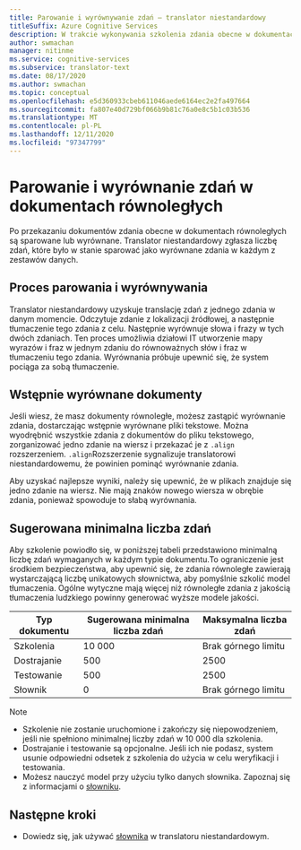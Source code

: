 ```yaml
---
title: Parowanie i wyrównywanie zdań — translator niestandardowy
titleSuffix: Azure Cognitive Services
description: W trakcie wykonywania szkolenia zdania obecne w dokumentach równoległych są sparowane lub wyrównane. Translator niestandardowy uzyskuje tłumaczenie jednego zdania jednocześnie, odczytując zdanie, tłumaczenie tego zdania. Następnie wyrównuje słowa i frazy w tych dwóch zdaniach.
author: swmachan
manager: nitinme
ms.service: cognitive-services
ms.subservice: translator-text
ms.date: 08/17/2020
ms.author: swmachan
ms.topic: conceptual
ms.openlocfilehash: e5d360933cbeb611046aede6164ec2e2fa497664
ms.sourcegitcommit: fa807e40d729bf066b9b81c76a0e8c5b1c03b536
ms.translationtype: MT
ms.contentlocale: pl-PL
ms.lasthandoff: 12/11/2020
ms.locfileid: "97347799"
---
```

# <a name="sentence-pairing-and-alignment-in-parallel-documents"></a>Parowanie i wyrównanie zdań w dokumentach równoległych

Po przekazaniu dokumentów zdania obecne w dokumentach równoległych są sparowane lub wyrównane. Translator niestandardowy zgłasza liczbę zdań, które było w stanie sparować jako wyrównane zdania w każdym z zestawów danych.

## <a name="pairing-and-alignment-process"></a>Proces parowania i wyrównywania

Translator niestandardowy uzyskuje translację zdań z jednego zdania w danym momencie. Odczytuje zdanie z lokalizacji źródłowej, a następnie tłumaczenie tego zdania z celu. Następnie wyrównuje słowa i frazy w tych dwóch zdaniach. Ten proces umożliwia działowi IT utworzenie mapy wyrazów i fraz w jednym zdaniu do równoważnych słów i fraz w tłumaczeniu tego zdania. Wyrównania próbuje upewnić się, że system pociąga za sobą tłumaczenie.

## <a name="pre-aligned-documents"></a>Wstępnie wyrównane dokumenty

Jeśli wiesz, że masz dokumenty równoległe, możesz zastąpić wyrównanie zdania, dostarczając wstępnie wyrównane pliki tekstowe. Można wyodrębnić wszystkie zdania z dokumentów do pliku tekstowego, zorganizować jedno zdanie na wiersz i przekazać je z `.align` rozszerzeniem. `.align`Rozszerzenie sygnalizuje translatorowi niestandardowemu, że powinien pominąć wyrównanie zdania.

Aby uzyskać najlepsze wyniki, należy się upewnić, że w plikach znajduje się jedno zdanie na wiersz. Nie mają znaków nowego wiersza w obrębie zdania, ponieważ spowoduje to słabą wyrównania.

## <a name="suggested-minimum-number-of-sentences"></a>Sugerowana minimalna liczba zdań

Aby szkolenie powiodło się, w poniższej tabeli przedstawiono minimalną liczbę zdań wymaganych w każdym typie dokumentu.To ograniczenie jest środkiem bezpieczeństwa, aby upewnić się, że zdania równoległe zawierają wystarczającą liczbę unikatowych słownictwa, aby pomyślnie szkolić model tłumaczenia. Ogólne wytyczne mają więcej niż równoległe zdania z jakością tłumaczenia ludzkiego powinny generować wyższe modele jakości.

| Typ dokumentu   | Sugerowana minimalna liczba zdań | Maksymalna liczba zdań |
|------------|--------------------------------------------|--------------------------------|
| Szkolenia   | 10 000                                     | Brak górnego limitu                 |
| Dostrajanie     | 500                                      | 2500       |
| Testowanie    | 500                                      | 2500  |
| Słownik | 0                                          | Brak górnego limitu                 |

> [!NOTE]
> - Szkolenie nie zostanie uruchomione i zakończy się niepowodzeniem, jeśli nie spełniono minimalnej liczby zdań w 10 000 dla szkolenia. 
> - Dostrajanie i testowanie są opcjonalne. Jeśli ich nie podasz, system usunie odpowiedni odsetek z szkolenia do użycia w celu weryfikacji i testowania. 
> - Możesz nauczyć model przy użyciu tylko danych słownika. Zapoznaj się z informacjami o [słowniku](./what-is-dictionary.md).

## <a name="next-steps"></a>Następne kroki

- Dowiedz się, jak używać [słownika](what-is-dictionary.md) w translatoru niestandardowym.
